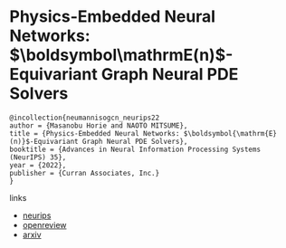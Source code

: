 # Physics-Embedded Neural Networks: $\boldsymbol\mathrmE(n)$-Equivariant Graph Neural PDE Solvers

```
@incollection{neumannisogcn_neurips22
author = {Masanobu Horie and NAOTO MITSUME},
title = {Physics-Embedded Neural Networks: $\boldsymbol{\mathrm{E}(n)}$-Equivariant Graph Neural PDE Solvers},
booktitle = {Advances in Neural Information Processing Systems (NeurIPS) 35},
year = {2022},
publisher = {Curran Associates, Inc.}
}
```

links
- [neurips](https://nips.cc/Conferences/2022/Schedule?showEvent=54479)
- [openreview](https://openreview.net/forum?id=B3TOg-YCtzo)
- [arxiv](https://arxiv.org/abs/2205.11912)
